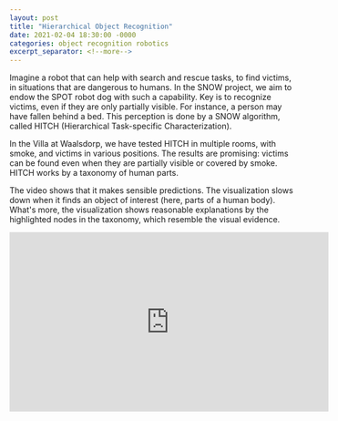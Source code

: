 ```yaml
---
layout: post
title: "Hierarchical Object Recognition"
date: 2021-02-04 18:30:00 -0000
categories: object recognition robotics
excerpt_separator: <!--more-->
---
```


Imagine a robot that can help with search and rescue tasks, to find victims, in situations that are dangerous to humans. In the SNOW project, we aim to endow the SPOT robot dog with such a capability. Key is to recognize victims, even if they are only partially visible. For instance, a person may have fallen behind a bed. This perception is done by a SNOW algorithm, called HITCH (Hierarchical Task-specific Characterization). 

In the Villa at Waalsdorp, we have tested HITCH in multiple rooms, with smoke, and victims in various positions. The results are promising: victims can be found even when they are partially visible or covered by smoke. HITCH works by a taxonomy of human parts. 

The video shows that it makes sensible predictions. The visualization slows down when it finds an object of interest (here, parts of a human body). What's more, the visualization shows reasonable explanations by the highlighted nodes in the taxonomy, which resemble the visual evidence.

<iframe width="560" height="315" src="https://www.youtube.com/embed/GTc6Xh1ck5A" frameborder="0" allow="accelerometer; autoplay; clipboard-write; encrypted-media; gyroscope; picture-in-picture" allowfullscreen></iframe>
